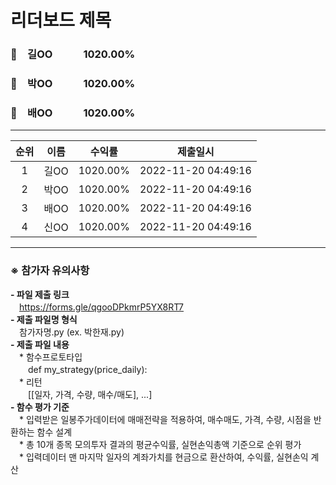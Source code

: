 # 리더보드 제목
### 🥇　길OO　　　1020.00%
### 🥈　박OO　　　1020.00%
### 🥉　배OO　　　1020.00%
___
| 순위 | 이름 | 수익률 | 제출일시 |
|:----:|:----:|:-----:|:----:|
| 1 | 길OO | 1020.00% | 2022-11-20 04:49:16 |
| 2 | 박OO | 1020.00% | 2022-11-20 04:49:16 |
| 3 | 배OO | 1020.00% | 2022-11-20 04:49:16 |
| 4 | 신OO | 1020.00% | 2022-11-20 04:49:16 |


---
### ※ **참가자 유의사항**<br>
**- 파일 제출 링크** <br>
　https://forms.gle/qgooDPkmrP5YX8RT7 <br>
**- 제출 파일명 형식**<br>
　참가자명.py (ex. 박한재.py)<br>
**- 제출 파일 내용**<br>
　* 함수프로토타입 <br>
　　def my_strategy(price_daily): <br>
　* 리턴 <br>
　　[[일자, 가격, 수량, 매수/매도], ...] <br>
**- 함수 평가 기준**<br>
　* 입력받은 일봉주가데이터에 매매전략을 적용하여, 매수매도, 가격, 수량, 시점을 반환하는 함수 설계 <br>
　* 총 10개 종목 모의투자 결과의 평균수익률, 실현손익총액 기준으로 순위 평가 <br>
　* 입력데이터 맨 마지막 일자의 계좌가치를 현금으로 환산하여, 수익률, 실현손익 계산 <br>
